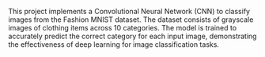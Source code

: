 This project implements a Convolutional Neural Network (CNN) to classify images from the Fashion MNIST dataset. 
The dataset consists of grayscale images of clothing items across 10 categories.
The model is trained to accurately predict the correct category for each input image, demonstrating the effectiveness of deep learning for image classification tasks.
